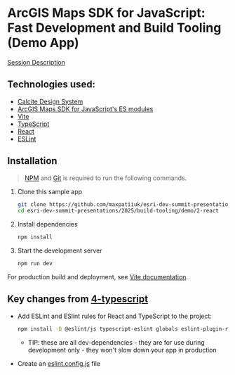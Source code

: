 # ArcGIS Maps SDK for JavaScript: Fast Development and Build Tooling (Demo App)

[Session Description](../..)

## Technologies used:

- [Calcite Design System](https://developers.arcgis.com/calcite-design-system/)
- [ArcGIS Maps SDK for JavaScript's ES modules](https://developers.arcgis.com/javascript/latest/)
- [Vite](https://vitejs.dev/)
- [TypeScript](https://www.typescriptlang.org/)
- [React](https://react.dev/)
- [ESLint](https://eslint.org/)

## Installation

> [NPM](https://docs.npmjs.com/downloading-and-installing-node-js-and-npm) and [Git](https://git-scm.com/downloads) is required to run the following commands.

1. Clone this sample app

   ```sh
   git clone https://github.com/maxpatiiuk/esri-dev-summit-presentations esri-dev-summit-presentations
   cd esri-dev-summit-presentations/2025/build-tooling/demo/2-react
   ```

2. Install dependencies

   ```sh
   npm install
   ```

3. Start the development server

   ```sh
   npm run dev
   ```

For production build and deployment, see [Vite documentation](https://vite.dev/guide/static-deploy.html).

## Key changes from [4-typescript](../4-typescript)

- Add ESLint and ESlint rules for React and TypeScript to the project:

  ```sh
  npm install -D @eslint/js typescript-eslint globals eslint-plugin-react eslint-plugin-react-hooks eslint-plugin-react-refresh
  ```

  - TIP: these are all dev-dependencies - they are for use during development
    only - they won't slow down your app in production

- Create an [eslint.config.js](./eslint.config.js) file
